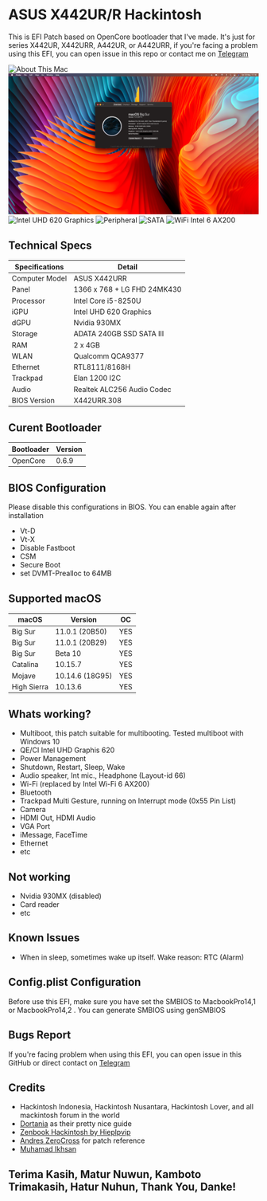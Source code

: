 # ASUS X442UR/R Hackintosh
This is EFI Patch based on OpenCore bootloader that I've made. It's just for series X442UR, X442URR, A442UR, or A442URR, if you're facing a problem using this EFI, you can open issue in this repo or contact me on [Telegram](https://t.me/hamcuks)

![About This Mac](Screnshots/ss-about.png)
![Opencore Bootloader](Screnshots/ss-about-last.png)
![Intel UHD 620 Graphics](Screnshots/ss-gpu.png)
![Peripheral](Screnshots/ss-peripheral.png)
![SATA](Screnshots/ss-sata.png)
![WiFi Intel 6 AX200](Screnshots/ss-wifi.png)


## Technical Specs

Specifications | Detail
------------| ----------
Computer Model | ASUS X442URR
Panel	   | 1366 x 768 + LG FHD 24MK430
Processor   | Intel Core i5-8250U
iGPU        | Intel UHD 620 Graphics
dGPU        | Nvidia 930MX
Storage     | ADATA 240GB SSD SATA III
RAM         | 2 x 4GB
WLAN        | Qualcomm QCA9377
Ethernet    | RTL8111/8168H
Trackpad    | Elan 1200 I2C
Audio | Realtek ALC256 Audio Codec
BIOS Version | X442URR.308
 
## Curent Bootloader
Bootloader        | Version
------------| ----------
OpenCore | 0.6.9

## BIOS Configuration
Please disable this configurations in BIOS. You can enable again after installation
- Vt-D
- Vt-X
- Disable Fastboot
- CSM 
- Secure Boot
- set DVMT-Prealloc to 64MB

## Supported macOS
| macOS | Version | OC |
--------| --------| ---- | 
Big Sur | 11.0.1 (20B50) | YES 
Big Sur | 11.0.1 (20B29) | YES 
Big Sur | Beta 10 | YES  
Catalina | 10.15.7 | YES | 
Mojave | 10.14.6 (18G95) | YES 
High Sierra | 10.13.6 | YES

## Whats working?
- Multiboot, this patch suitable for multibooting. Tested multiboot with Windows 10
- QE/CI Intel UHD Graphis 620
- Power Management
- Shutdown, Restart, Sleep, Wake
- Audio speaker, Int mic., Headphone (Layout-id 66)
- Wi-Fi (replaced by Intel Wi-Fi 6 AX200)
- Bluetooth
- Trackpad Multi Gesture, running on Interrupt mode (0x55 Pin List)
- Camera
- HDMI Out, HDMI Audio
- VGA Port
- iMessage, FaceTime
- Ethernet
- etc

## Not working
- Nvidia 930MX (disabled)
- Card reader
- etc

## Known Issues
- When in sleep, sometimes wake up itself. Wake reason: RTC (Alarm)

## Config.plist Configuration
Before use this EFI, make sure you have set the SMBIOS to MacbookPro14,1 or MacbookPro14,2 . You can generate SMBIOS using genSMBIOS

## Bugs Report
If you're facing problem when using this EFI, you can open issue in this GitHub or direct contact on [Telegram](https://t.me/hamcuks)

## Credits
- Hackintosh Indonesia, Hackintosh Nusantara, Hackintosh Lover, and all mackintosh forum in the world
- [Dortania](https://dortania.github.io) as their pretty nice guide
- [Zenbook Hackintosh by Hieplpvip](https://github.com/hieplpvip/Asus-Zenbook-Hackintosh)
- [Andres ZeroCross](https://github.com/andreszerocross) for patch reference
- [Muhamad Ikhsan](https://github.com/exxncss)

## Terima Kasih, Matur Nuwun, Kamboto Trimakasih, Hatur Nuhun, Thank You, Danke!
